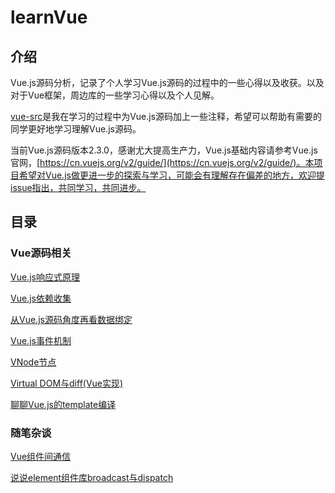 # learnVue

## 介绍

Vue.js源码分析，记录了个人学习Vue.js源码的过程中的一些心得以及收获。以及对于Vue框架，周边库的一些学习心得以及个人见解。

[vue-src](./vue-src)是我在学习的过程中为Vue.js源码加上一些注释，希望可以帮助有需要的同学更好地学习理解Vue.js源码。

当前Vue.js源码版本2.3.0，感谢尤大提高生产力，Vue.js基础内容请参考Vue.js官网，[https://cn.vuejs.org/v2/guide/](https://cn.vuejs.org/v2/guide/)。本项目希望对Vue.js做更进一步的探索与学习，可能会有理解存在偏差的地方，欢迎提issue指出，共同学习，共同进步。


## 目录

### Vue源码相关

[Vue.js响应式原理](./docs/响应式原理.MarkDown)

[Vue.js依赖收集](./docs/依赖收集.MarkDown)

[从Vue.js源码角度再看数据绑定](./docs/从源码角度再看数据绑定.MarkDown)

[Vue.js事件机制](./docs/Vue事件机制.MarkDown)

[VNode节点](./docs/VNode节点.MarkDown)

[Virtual DOM与diff(Vue实现)](./docs/VirtualDOM与diff(Vue实现).MarkDown)

[聊聊Vue.js的template编译](./docs/聊聊Vue的template编译.MarkDown)

### 随笔杂谈

[Vue组件间通信](./docs/Vue组件间通信.MarkDown)

[说说element组件库broadcast与dispatch](./docs/说说element组件库broadcast与dispatch.MarkDown)